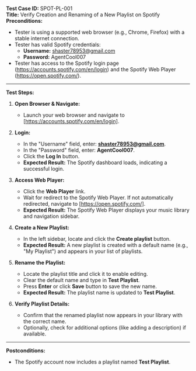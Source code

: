 **Test Case ID:** SPOT-PL-001  
**Title:** Verify Creation and Renaming of a New Playlist on Spotify  
**Preconditions:**  
- Tester is using a supported web browser (e.g., Chrome, Firefox) with a stable internet connection.  
- Tester has valid Spotify credentials:  
  - **Username:** shaster78953@gmail.com  
  - **Password:** AgentCool007  
- Tester has access to the Spotify login page (https://accounts.spotify.com/en/login) and the Spotify Web Player (https://open.spotify.com/).

---

**Test Steps:**

1. **Open Browser & Navigate:**  
   - Launch your web browser and navigate to [https://accounts.spotify.com/en/login].

2. **Login:**  
   - In the "Username" field, enter: **shaster78953@gmail.com**.  
   - In the "Password" field, enter: **AgentCool007**.  
   - Click the **Log In** button.  
   - **Expected Result:** The Spotify dashboard loads, indicating a successful login.

3. **Access Web Player:**
   - Click the **Web Player** link.
   - Wait for redirect to the Spotify Web Player. If not automatically redirected, navigate to [https://open.spotify.com/].  
   - **Expected Result:** The Spotify Web Player displays your music library and navigation sidebar.

4. **Create a New Playlist:**  
   - In the left sidebar, locate and click the **Create playlist** button.  
   - **Expected Result:** A new playlist is created with a default name (e.g., "My Playlist") and appears in your list of playlists.

5. **Rename the Playlist:**   
   - Locate the playlist title and click it to enable editing.  
   - Clear the default name and type in **Test Playlist**.  
   - Press **Enter** or click **Save** button to save the new name.  
   - **Expected Result:** The playlist name is updated to **Test Playlist**.

6. **Verify Playlist Details:**  
   - Confirm that the renamed playlist now appears in your library with the correct name.  
   - Optionally, check for additional options (like adding a description) if available.

---

**Postconditions:**  
- The Spotify account now includes a playlist named **Test Playlist**.
